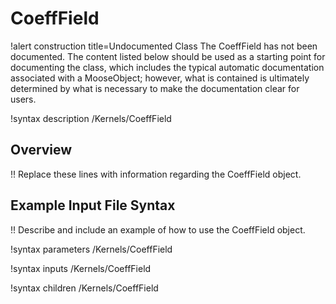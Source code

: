 # CoeffField

!alert construction title=Undocumented Class
The CoeffField has not been documented. The content listed below should be used as a starting point for
documenting the class, which includes the typical automatic documentation associated with a
MooseObject; however, what is contained is ultimately determined by what is necessary to make the
documentation clear for users.

!syntax description /Kernels/CoeffField

## Overview

!! Replace these lines with information regarding the CoeffField object.

## Example Input File Syntax

!! Describe and include an example of how to use the CoeffField object.

!syntax parameters /Kernels/CoeffField

!syntax inputs /Kernels/CoeffField

!syntax children /Kernels/CoeffField
